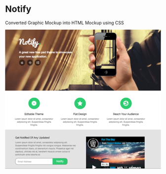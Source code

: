 # Notify
Converted Graphic Mockup into HTML Mockup using CSS

![Template screenshot](ScreenShot.png?raw=true "Template screenshot")
